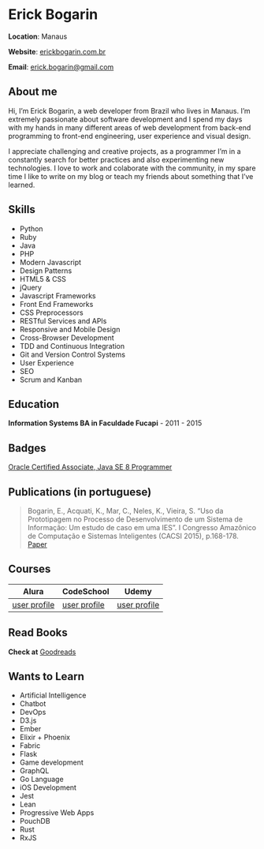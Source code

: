 # Erick Bogarin

**Location**: Manaus

**Website**: [erickbogarin.com.br](http://erickbogarin.com.br)

**Email**: erick.bogarin@gmail.com

## About me
Hi, I’m Erick Bogarin, a web developer from Brazil who lives in Manaus. I’m extremely passionate about software development and I spend my days with my hands in many different areas of web development from back-end programming to front-end engineering, user experience and visual design.

I appreciate challenging and creative projects, as a programmer I’m in a constantly search for better practices and also experimenting new technologies. I love to work and colaborate with the community, in my spare time I like to write on my blog or teach my friends about something that I’ve learned.

## Skills
* Python
* Ruby
* Java
* PHP
* Modern Javascript
* Design Patterns
* HTML5 & CSS
* jQuery
* Javascript Frameworks
* Front End Frameworks
* CSS Preprocessors
* RESTful Services and APIs
* Responsive and Mobile Design
* Cross-Browser Development
* TDD and Continuous Integration
* Git and Version Control Systems
* User Experience
* SEO
* Scrum and Kanban

## Education
**Information Systems BA in Faculdade Fucapi** - 2011 - 2015

## Badges
[Oracle Certified Associate, Java SE 8 Programmer](https://www.youracclaim.com/badges/026451d6-253b-4bc0-9303-5345e81402c1/public_url)

## Publications (in portuguese)
> Bogarin, E., Acquati, K., Mar, C., Neles, K., Vieira, S. “Uso da Prototipagem no Processo de Desenvolvimento de um Sistema de Informação: Um estudo de caso em uma IES”. I Congresso Amazônico de Computação e Sistemas Inteligentes (CACSI 2015), p.168-178.
> [Paper](https://dl.dropboxusercontent.com/u/626131/CACSI-Anais2015.pdf)

## Courses
Alura | CodeSchool | Udemy
------------ | ------------- | ------------- 
[user profile](https://cursos.alura.com.br/user/erick-bogarin) | [user profile](http://codeschool.com/users/erickbogarin) | [user profile](https://www.udemy.com/user/erick-bogarin/) 

## Read Books
**Check at** [Goodreads](https://www.goodreads.com/user/show/56425204-erick)

## Wants to Learn
* Artificial Intelligence
* Chatbot
* DevOps
* D3.js
* Ember
* Elixir + Phoenix
* Fabric
* Flask
* Game development
* GraphQL
* Go Language
* iOS Development
* Jest
* Lean
* Progressive Web Apps
* PouchDB
* Rust
* RxJS
